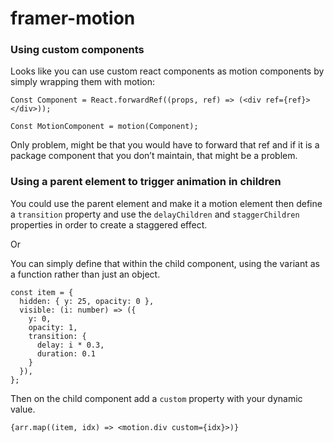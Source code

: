 # framer-motion

### Using custom components

Looks like you can use custom react components as motion components by simply wrapping them with motion:

```
Const Component = React.forwardRef((props, ref) => (<div ref={ref}></div>));

Const MotionComponent = motion(Component);
```

Only problem, might be that you would have to forward that ref and if it is a package component that you don’t maintain, that might be a problem.

### Using a parent element to trigger animation in children

You could use the parent element and make it a motion element then define a `transition` property and use the `delayChildren` and `staggerChildren` properties in order to create a staggered effect.

Or

You can simply define that within the child component, using the variant as a function rather than just an object.

```
const item = {
  hidden: { y: 25, opacity: 0 },
  visible: (i: number) => ({
    y: 0,
    opacity: 1,
    transition: {
      delay: i * 0.3,
      duration: 0.1
    }
  }),
};
```

Then on the child component add a `custom` property with your dynamic value.

```
{arr.map((item, idx) => <motion.div custom={idx}>)}
```